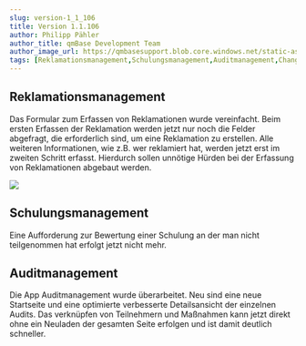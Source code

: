 ```yaml
---
slug: version-1_1_106
title: Version 1.1.106
author: Philipp Pähler
author_title: qmBase Development Team
author_image_url: https://qmbasesupport.blob.core.windows.net/static-assets/img/persons/paehler_round.png
tags: [Reklamationsmanagement,Schulungsmanagement,Auditmanagement,Changelog]
---
```

## Reklamationsmanagement

Das Formular zum Erfassen von Reklamationen wurde vereinfacht. Beim ersten Erfassen der Reklamation werden jetzt nur noch die Felder abgefragt, die erforderlich sind, um eine Reklamation zu erstellen. Alle weiteren Informationen, wie z.B. wer reklamiert hat, werden jetzt erst im zweiten Schritt erfasst. Hierdurch sollen unnötige Hürden bei der Erfassung von Reklamationen abgebaut werden.

![](https://caqadmin.blob.core.windows.net/releasenotes/91-images/mceclip0.png)

## Schulungsmanagement

Eine Aufforderung zur Bewertung einer Schulung an der man nicht teilgenommen hat erfolgt jetzt nicht mehr.

## Auditmanagement

Die App Auditmanagement wurde überarbeitet. Neu sind eine neue Startseite und eine optimierte verbesserte Detailsansicht der einzelnen Audits. Das verknüpfen von Teilnehmern und Maßnahmen kann jetzt direkt ohne ein Neuladen der gesamten Seite erfolgen und ist damit deutlich schneller.